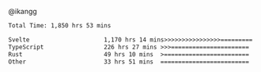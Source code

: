 @ikangg
<!--START_SECTION:waka-->

```txt
Total Time: 1,850 hrs 53 mins

Svelte                     1,170 hrs 14 mins>>>>>>>>>>>>>>>>=========   62.09 %
TypeScript                 226 hrs 27 mins >>>======================   12.01 %
Rust                       49 hrs 10 mins  >========================   02.61 %
Other                      33 hrs 51 mins  =========================   01.80 %
```

<!--END_SECTION:waka-->
